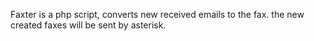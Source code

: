 Faxter is a php script, converts new received emails to the fax. the new created faxes will be sent by asterisk.
